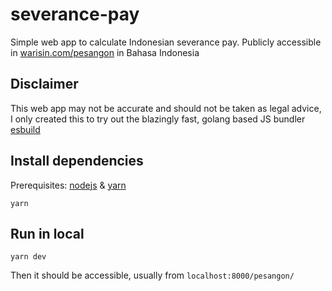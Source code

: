 # severance-pay
Simple web app to calculate Indonesian severance pay. Publicly accessible in [warisin.com/pesangon](https://warisin.com/pesangon) in Bahasa Indonesia

## Disclaimer
This web app may not be accurate and should not be taken as legal advice, I only created this to try out the blazingly fast, golang based JS bundler [esbuild](https://github.com/evanw/esbuild)

## Install dependencies
Prerequisites: [nodejs](https://github.com/nodejs) & [yarn](https://github.com/yarnpkg/yarn)
```
yarn
```

## Run in local
```
yarn dev
```
Then it should be accessible, usually from `localhost:8000/pesangon/`
